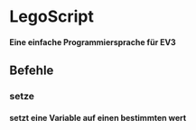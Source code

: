 # LegoScript

#### Eine einfache Programmiersprache für EV3

## Befehle

### setze

 #### setzt eine Variable auf einen bestimmten wert
 
 